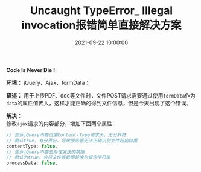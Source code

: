 ﻿---
title: Uncaught TypeError_ Illegal invocation报错简单直接解决方案
type: 'tags'
categories: ['Web']
date: 2021-09-22 10:00:00
---

**Code Is Never Die !**

**环境：** jQuery、Ajax、formData；

**描述：** 用于上传PDF、doc等文件时，文件POST请求需要通过使用`formData`作为`data`的属性值传入，这样才能正确的得到文件信息，但是今天出现了这个错误。

**解决：**  
修改`ajax`请求的内容部分，增加下面两个属性：
```javascript
// 告诉jQuery不要设置Content-Type请求头，无分界符
// 默认true，有分界符，导致服务器无法正确识别文件起始位置
contentType: false,
// 告诉jQuery不要去处理发送的数据
// 默认为true，会将文件等数据转换为查询字符串
processData: false,
```

